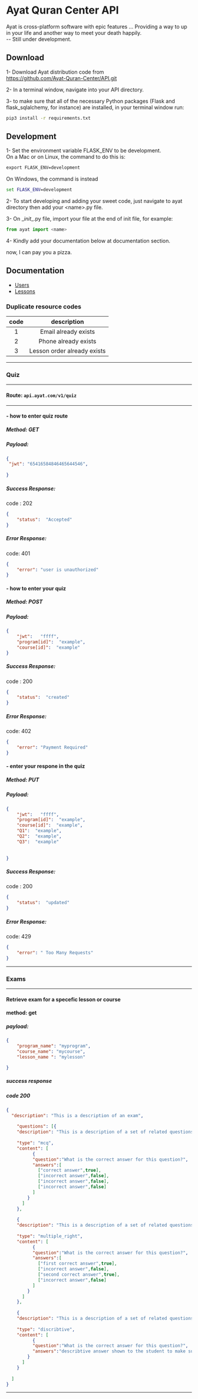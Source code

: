 # Ayat Quran Center API

Ayat is cross-platform software with epic features ... Providing a way to up in your life and another way to meet your death happily.   
-- Still under development.
## Download 

1- Download Ayat distribution code from     
https://github.com/Ayat-Quran-Center/API.git

2- In a terminal window, navigate into your API directory. 

3- to make sure that all of the necessary Python packages (Flask and flask_sqlalchemy, for instance) are installed,  in your terminal window run:
```cmd
pip3 install -r requirements.txt
```
## Development

1- Set the environment variable FLASK_ENV to be development.    
On a Mac or on Linux, the command to do this is:
 ```cmd
export FLASK_ENV=development
```
 On Windows, the command is instead 
 ```cmd
set FLASK_ENV=development
```
2- To start developing and adding your sweet code, just navigate to ayat directory then add your \<name>.py file.

3- On \__init__.py file, import your file at the end of init file, for example:
```python
from ayat import <name>
``` 

4- Kindly add your documentation below at documentation section.

now, I can pay you a pizza.

## Documentation
- [Users][]
- [Lessons][]


[Users]: ./docs/users.md
[Lessons]: ./docs/lessons.md



### Duplicate resource codes
| code |      description     |
|:----:|:--------------------:|
|   1  | Email already exists |
|   2  | Phone already exists |
|   3  | Lesson order already exists |


<hr />    

### Quiz

<hr />    

#### Route: `api.ayat.com/v1/quiz`
<hr /> 

#### - how to enter quiz route
##### Method: GET        
##### Payload: 
   ```Json
{
    "jwt": "65416584846465644546",
    
}
```   
##### Success Response:
code : 202
```Json
{
    "status":  "Accepted"
}
```
##### Error Response:
code: 401
```json
{
    "error": "user is unauthorized"
}
```
#### - how to enter your quiz
##### Method: POST        
##### Payload:
```Json 
{
    "jwt":   "ffff",
    "program[id]":  "example",
    "course[id]":  "example"
}

```   
##### Success Response:
code : 200
```Json
{
    "status":  "created"
}
```
##### Error Response:
code: 402
```json
{
    "error": "Payment Required"
}
```
#### - enter your respone in the quiz
##### Method: PUT        
##### Payload:
```Json 
{
    "jwt":   "ffff",
    "program[id]":  "example",
    "course[id]":  "example",
    "Q1":  "example",
    "Q2":  "example",
    "Q3":  "example"
    
    
}

```   
##### Success Response:
code : 200
```Json
{
    "status":  "updated"
}
```
##### Error Response:
code: 429
```json
{
    "error": " Too Many Requests"
}
```

--- --- ---
### Exams
--- --- ---
#### Retrieve exam for a specefic lesson or course
#### method: get

##### payload:
```Json
{
    "program_name": "myprogram",
    "course_name": "mycourse",
    "lesson_name ": "mylesson"

}
```

##### success response
##### code 200
```Json
{
  "description": "This is a description of an exam",
  
    "questions": [{
    "description": "This is a description of a set of related questions",
    
    "type": "mcq",
    "content": [
          {
          "question":"What is the correct answer for this question?",
          "answers":[
            ["correct answer",true],
            ["incorrect answer",false],
            ["incorrect answer",false],
            ["incorrect answer",false]
          ]
        } 
      ]
    },
    
    {
    "description": "This is a description of a set of related questions",
    
    "type": "multiple_right",
    "content": [
          {
          "question":"What is the correct answer for this question?",
          "answers":[
            ["first correct answer",true],
            ["incorrect answer",false],
            ["second correct answer",true],
            ["incorrect answer",false]
          ]
        } 
      ]
    },
    
    {
    "description": "This is a description of a set of related questions",
    
    "type": "discribtive",
    "content": [
          {
          "question":"What is the correct answer for this question?",
          "answers":"describtive answer shown to the student to make sure of his answer"
        } 
      ]
    }
    
  ]
}
```

--- --- ---



